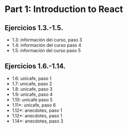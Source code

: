 # Part 1: Introduction to React

## Ejercicios 1.3.-1.5.
- 1.3: información del curso, paso 3
- 1.4: información del curso paso 4
- 1.5: información del curso paso 5

## Ejercicios 1.6.-1.14.
- 1.6: unicafe, paso 1
- 1.7: unicafe, paso 2
- 1.8: unicafe, paso 3
- 1.9: unicafe, paso 4
- 1.10: unicafe paso 5
- 1.11*: unicafe, paso 6
- 1.12*: anecdotes, paso 1
- 1.12*: anecdotes, paso 1
- 1.14*: anecdotes, paso 3






